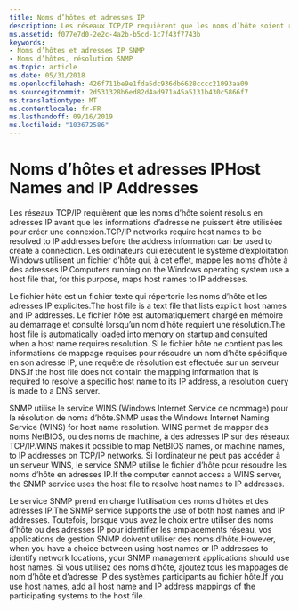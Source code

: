 ```yaml
---
title: Noms d’hôtes et adresses IP
description: Les réseaux TCP/IP requièrent que les noms d’hôte soient résolus en adresses IP avant que les informations d’adresse ne puissent être utilisées pour créer une connexion.
ms.assetid: f077e7d0-2e2c-4a2b-b5cd-1c7f43f7743b
keywords:
- Noms d’hôtes et adresses IP SNMP
- Noms d’hôtes, résolution SNMP
ms.topic: article
ms.date: 05/31/2018
ms.openlocfilehash: 426f711be9e1fda5dc936db6628cccc21093aa09
ms.sourcegitcommit: 2d531328b6ed82d4ad971a45a5131b430c5866f7
ms.translationtype: MT
ms.contentlocale: fr-FR
ms.lasthandoff: 09/16/2019
ms.locfileid: "103672586"
---
```

# <a name="host-names-and-ip-addresses"></a><span data-ttu-id="3287f-105">Noms d’hôtes et adresses IP</span><span class="sxs-lookup"><span data-stu-id="3287f-105">Host Names and IP Addresses</span></span>

<span data-ttu-id="3287f-106">Les réseaux TCP/IP requièrent que les noms d’hôte soient résolus en adresses IP avant que les informations d’adresse ne puissent être utilisées pour créer une connexion.</span><span class="sxs-lookup"><span data-stu-id="3287f-106">TCP/IP networks require host names to be resolved to IP addresses before the address information can be used to create a connection.</span></span> <span data-ttu-id="3287f-107">Les ordinateurs qui exécutent le système d’exploitation Windows utilisent un fichier d’hôte qui, à cet effet, mappe les noms d’hôte à des adresses IP.</span><span class="sxs-lookup"><span data-stu-id="3287f-107">Computers running on the Windows operating system use a host file that, for this purpose, maps host names to IP addresses.</span></span>

<span data-ttu-id="3287f-108">Le fichier hôte est un fichier texte qui répertorie les noms d’hôte et les adresses IP explicites.</span><span class="sxs-lookup"><span data-stu-id="3287f-108">The host file is a text file that lists explicit host names and IP addresses.</span></span> <span data-ttu-id="3287f-109">Le fichier hôte est automatiquement chargé en mémoire au démarrage et consulté lorsqu’un nom d’hôte requiert une résolution.</span><span class="sxs-lookup"><span data-stu-id="3287f-109">The host file is automatically loaded into memory on startup and consulted when a host name requires resolution.</span></span> <span data-ttu-id="3287f-110">Si le fichier hôte ne contient pas les informations de mappage requises pour résoudre un nom d’hôte spécifique en son adresse IP, une requête de résolution est effectuée sur un serveur DNS.</span><span class="sxs-lookup"><span data-stu-id="3287f-110">If the host file does not contain the mapping information that is required to resolve a specific host name to its IP address, a resolution query is made to a DNS server.</span></span>

<span data-ttu-id="3287f-111">SNMP utilise le service WINS (Windows Internet Service de nommage) pour la résolution de noms d’hôte.</span><span class="sxs-lookup"><span data-stu-id="3287f-111">SNMP uses the Windows Internet Naming Service (WINS) for host name resolution.</span></span> <span data-ttu-id="3287f-112">WINS permet de mapper des noms NetBIOS, ou des noms de machine, à des adresses IP sur des réseaux TCP/IP.</span><span class="sxs-lookup"><span data-stu-id="3287f-112">WINS makes it possible to map NetBIOS names, or machine names, to IP addresses on TCP/IP networks.</span></span> <span data-ttu-id="3287f-113">Si l’ordinateur ne peut pas accéder à un serveur WINS, le service SNMP utilise le fichier d’hôte pour résoudre les noms d’hôte en adresses IP.</span><span class="sxs-lookup"><span data-stu-id="3287f-113">If the computer cannot access a WINS server, the SNMP service uses the host file to resolve host names to IP addresses.</span></span>

<span data-ttu-id="3287f-114">Le service SNMP prend en charge l’utilisation des noms d’hôtes et des adresses IP.</span><span class="sxs-lookup"><span data-stu-id="3287f-114">The SNMP service supports the use of both host names and IP addresses.</span></span> <span data-ttu-id="3287f-115">Toutefois, lorsque vous avez le choix entre utiliser des noms d’hôte ou des adresses IP pour identifier les emplacements réseau, vos applications de gestion SNMP doivent utiliser des noms d’hôte.</span><span class="sxs-lookup"><span data-stu-id="3287f-115">However, when you have a choice between using host names or IP addresses to identify network locations, your SNMP management applications should use host names.</span></span> <span data-ttu-id="3287f-116">Si vous utilisez des noms d’hôte, ajoutez tous les mappages de nom d’hôte et d’adresse IP des systèmes participants au fichier hôte.</span><span class="sxs-lookup"><span data-stu-id="3287f-116">If you use host names, add all host name and IP address mappings of the participating systems to the host file.</span></span>

 

 




